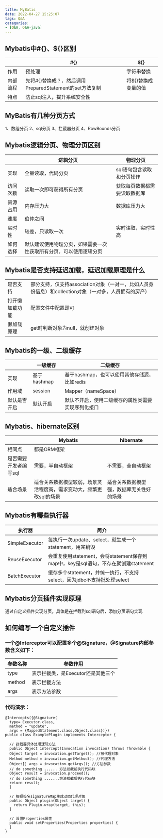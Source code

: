 ```yaml
---
title: MyBatis
date: 2022-04-27 15:25:07
tags: Q&A
categories:
- [Q&A, Q&A-java]
---
```


## Mybatis中#{}、${}区别
||#{}|${}|
|---|---|---|
|作用|预处理|字符串替换|
|内部流程|先将#{}替换成？，然后调用PreparedStatement的set方法复制|将${}替换成变量的值|
|特点|防止sql注入，提升系统安全性|

## MyBatis有几种分页方式
1、数组分页
2、sql分页
3、拦截器分页
4、RowBounds分页

## Mybatis逻辑分页、物理分页区别
||逻辑分页|物理分页|
|---|---|---|
|实现|全量读取，代码分页|sql语句包含读取和分页操作|
|访问次数|读取一次即可获得所有分页|获取每页数据都需要读取数据库|
|资源占用|内存压力大|数据库压力大|
|速度|伯仲之间|
|实时性|较差，只读取一次|实时读取，实时性高|
|如何选择|默认建议使用物理分页，如果需要一次性获取所有分页，可以使用逻辑分页|

## Mybatis是否支持延迟加载，延迟加载原理是什么
|||
|---|---|
|是否支持|部分支持，仅支持association对象（一对一，比如人员身份信息）和collection对象（一对多，人员拥有的房产）|
|打开懒加载功能|配置文件中配置即可|
|懒加载原理|get时判断对象为null，就创建对象|

## Mybatis的一级、二级缓存
||一级缓存|二级缓存|
|---|---|---|
|实现|基于hashmap|基于hashmap，也可以使用其他存储源，比如redis|
|作用域|session|Mapper（nameSpace）|
|默认是否开启|默认开启|默认不开启，使用二级缓存的属性类需要实现序列化接口|

## Mybatis、hibernate区别
||Mybatis|hibernate|
|---|---|---|
|相同点|都是ORM框架|
|是否需要开发者编写sql|需要，半自动框架|不需要，全自动框架|
|适合场景|适合关系数据模型较弱，场景灵活程度高，需求变动大，频繁更改sql的场景|适合关系数据模型强，数据库无关性好的场景|

## Mybatis有哪些执行器
|执行器|简介|
|---|---|
|SimpleExecutor|每执行一次update、select，就生成一个statement，用完销毁|
|ReuseExecutor|会重复使用statement，会将statement保存到map中，key是sql语句，不存在就创建statement|
|BatchExecutor|缓存多个statement，并统一执行，不支持select，因为jdbc不支持批处理select|

## Mybatis分页插件实现原理
通过自定义插件实现分页，具体是在拦截到sql语句后，添加分页语句实现

## 如何编写一个自定义插件
### 一个@Interceptor可以配置多个@Signature，@Signature内部参数含义如下：
|参数名称|参数作用|
|---|---|
|type|表示拦截类，是Executor还是其他三个|
|method|表示拦截方法|
|args|表示方法参数|

### 代码演示：
```
@Intercepts({@Signature(
  type= Executor.class,
  method = "update",
  args = {MappedStatement.class,Object.class})})
public class ExamplePlugin implements Interceptor {

  // 拦截器具体处理逻辑方法
  public Object intercept(Invocation invocation) throws Throwable {
  Object target = invocation.getTarget(); //被代理对象
  Method method = invocation.getMethod(); //代理方法
  Object[] args = invocation.getArgs(); //方法参数
  // do something ...... 方法拦截前执行代码块
  Object result = invocation.proceed();
  // do something .......方法拦截后执行代码块
  return result;
  }

  // 根据签名signatureMap生成动态代理对象
  public Object plugin(Object target) {
    return Plugin.wrap(target, this);
  }

  // 设置Properties属性
  public void setProperties(Properties properties) {
  }
}
```
